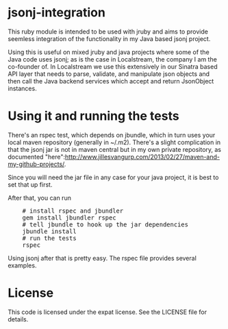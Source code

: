 # jsonj-integration

This ruby module is intended to be used with jruby and aims to provide seemless integration of the functionality in my Java based jsonj project.

Using this is useful on mixed jruby and java projects where some of the Java code uses jsonj; as is the case in Localstream, the company I am the co-founder of. In Localstream we use this extensively in our Sinatra based API layer that needs to parse, validate, and manipulate json objects and then call the Java backend services which accept and return JsonObject instances.

# Using it and running the tests

There's an rspec test, which depends on jbundle, which in turn uses your local maven repository (generally in ~/.m2). There's a slight complication in that the jsonj jar is not in maven central but in my own private repository, as documented "here":http://www.jillesvangurp.com/2013/02/27/maven-and-my-github-projects/.

Since you will need the jar file in any case for your java project, it is best to set that up first.

After that, you can run 

<pre>
	# install rspec and jbundler
	gem install jbundler rspec
	# tell jbundle to hook up the jar dependencies
	jbundle install
	# run the tests
	rspec
</pre>	

Using jsonj after that is pretty easy. The rspec file provides several examples.

# License

This code is licensed under the expat license. See the LICENSE file for details.
        

